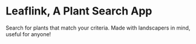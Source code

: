 # Leaflink, A Plant Search App

Search for plants that match your criteria. Made with landscapers in mind, useful for anyone!